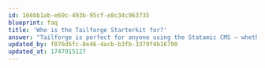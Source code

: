 ```yaml
---
id: 166bb1ab-e69c-493b-95cf-e8c34c963735
blueprint: faq
title: 'Who is the Tailforge Starterkit for?'
answer: "Tailforge is perfect for anyone using the Statamic CMS — whether you're building websites for clients, launching a personal project, or starting a product site. It’s beginner-friendly yet powerful enough for seasoned developers."
updated_by: f876d5fc-8e46-4acb-b3fb-3379f4b16790
updated_at: 1747915127
---
```

